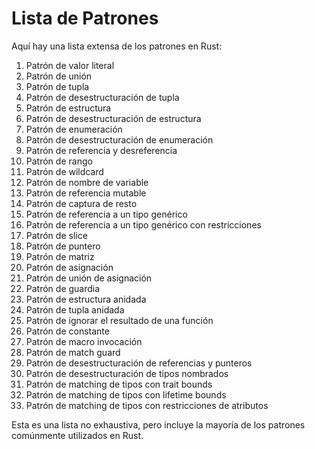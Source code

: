 # Lista de Patrones

Aquí hay una lista extensa de los patrones en Rust:

1. Patrón de valor literal
2. Patrón de unión
3. Patrón de tupla
4. Patrón de desestructuración de tupla
5. Patrón de estructura
6. Patrón de desestructuración de estructura
7. Patrón de enumeración
8. Patrón de desestructuración de enumeración
9. Patrón de referencia y desreferencia
10. Patrón de rango
11. Patrón de wildcard
12. Patrón de nombre de variable
13. Patrón de referencia mutable
14. Patrón de captura de resto
15. Patrón de referencia a un tipo genérico
16. Patrón de referencia a un tipo genérico con restricciones
17. Patrón de slice
18. Patrón de puntero
19. Patrón de matriz
20. Patrón de asignación
21. Patrón de unión de asignación
22. Patrón de guardia
23. Patrón de estructura anidada
24. Patrón de tupla anidada
25. Patrón de ignorar el resultado de una función
26. Patrón de constante
27. Patrón de macro invocación
28. Patrón de match guard
29. Patrón de desestructuración de referencias y punteros
30. Patrón de desestructuración de tipos nombrados
31. Patrón de matching de tipos con trait bounds
32. Patrón de matching de tipos con lifetime bounds
33. Patrón de matching de tipos con restricciones de atributos

Esta es una lista no exhaustiva, pero incluye la mayoría de los patrones comúnmente utilizados en Rust.
